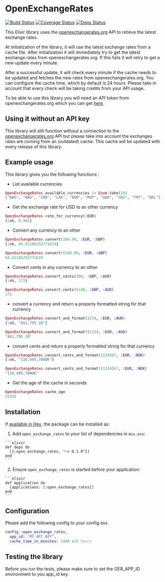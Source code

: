# OpenExchangeRates
[![Build Status](https://semaphoreci.com/api/v1/smeevil/open_exchange_rates/branches/master/shields_badge.svg)](https://semaphoreci.com/smeevil/open_exchange_rates) [![Coverage Status](https://coveralls.io/repos/github/smeevil/open_exchange_rates/badge.svg?branch=master)](https://coveralls.io/github/smeevil/open_exchange_rates?branch=master) [![Deps Status](https://beta.hexfaktor.org/badge/all/github/smeevil/open_exchange_rates.svg)](https://beta.hexfaktor.org/github/smeevil/open_exchange_rates)

This Elixir library uses the [openexchangerates.org](https://openexchangerates.org) API to retieve the latest exchange rates.

At initialization of the library, it will use the latest exchange rates from a cache file. After initialization it will immediately try to get the latest exchange rates from openexchangerates.org. If this fails it will retry to get a new update every minute.

After a successful update, it will check every minute if the cache needs to be updated and fetches the new rates from openexchangerates.org. You can configure the cache time, which by default is 24 hours. Please take in account that every check will be taking credits from your API usage.

To be able to use this library you will need an API token from openexchangerates.org which you can get [here](https://openexchangerates.org/signup).

## Using it without an API key
This library will still function without a connection to the [openexchangerates.org](https://openexchangerates.org) API but please take into account the exchanges rates are coming from an (outdated) cache. This cache will be updated with every release of this library.
## Example usage
This library gives you the following functions :

- List available currencies
```elixir
OpenExchangeRates.available_currencies |> Enum.take(10)
["AWG", "NAD", "INR", "LAK", "BOB", "MOP", "QAR", "SDG", "TMT", "BRL"]
```

- Get the exchange rate for USD to an other currency
```elixir
OpenExchangeRates.rate_for_currency(:EUR)
{:ok, 0.902}
```

- Convert any currency to an other
```elixir
OpenExchangeRates.convert(100.00, :EUR, :GBP)
{:ok, 84.81186252771619}

OpenExchangeRates.convert!(100.00, :EUR, :GBP)
84.81186252771619
```

- Convert cents in any currency to an other
```elixir
OpenExchangeRates.convert_cents(100, :GBP, :AUD)
{:ok, 172}

OpenExchangeRates.convert_cents!(100, :GBP, :AUD)
172
```

- convert a currency and return a properly formatted string for that currency
```elixir
OpenExchangeRates.convert_and_format(1234, :EUR, :AUD)
{:ok, "A$1,795.10"}

OpenExchangeRates.convert_and_format!(1234, :EUR, :AUD)
"A$1,795.10"
```

- convert cents and return a properly formatted string for that currency
```elixir
OpenExchangeRates.convert_cents_and_format(1234567, :EUR, :NOK)
{:ok, "116.495,78NOK"}

OpenExchangeRates.convert_cents_and_format!(1234567, :EUR, :NOK)
"116.495,78NOK"
```

- Get the age of the cache in seconds
```elixir
OpenExchangeRates.cache_age
25341
```
## Installation

If [available in Hex](https://hex.pm/docs/publish), the package can be installed as:

  1. Add `open_exchange_rates` to your list of dependencies in `mix.exs`:

    ```elixir
    def deps do
      [{:open_exchange_rates, "~> 0.1.0"}]
    end
    ```

  2. Ensure `open_exchange_rates` is started before your application:

    ```elixir
    def application do
      [applications: [:open_exchange_rates]]
    end
    ```

## Configuration

Please add the following config to your config.exs
```elixir
config :open_exchange_rates,
  app_id: "MY API KEY",
  cache_time_in_minutes: 1440 #24 hours
```


## Testing the library
Before you run the tests, please make sure to set the OER_APP_ID environment to you app_id key.

